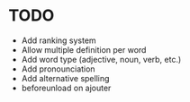# TODO

- Add ranking system
- Allow multiple definition per word
- Add word type (adjective, noun, verb, etc.)
- Add pronounciation
- Add alternative spelling
- beforeunload on ajouter
